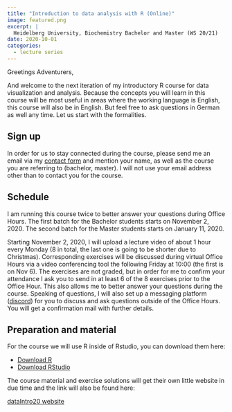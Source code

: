 ```yaml
---
title: "Introduction to data analysis with R (Online)"
image: featured.png
excerpt: |
  Heidelberg University, Biochemistry Bachelor and Master (WS 20/21)
date: 2020-10-01
categories:
  - lecture series
---
```


Greetings Adventurers,

And welcome to the next iteration of my introductory
R course for data visualization and analysis.
Because the concepts you will learn in this course
will be most useful in areas where the working language
is English, this course will also be in English.
But feel free to ask questions in German as well any time.
Let us start with the formalities.

## Sign up

In order for us to stay connected during the course, please
send me an email via my [contact form](../../contact.html) and mention
your name, as well as the course you are referring to (bachelor,
master).
I will not use your email address other than to contact you for
the course.

## Schedule

I am running this course twice to better answer
your questions during Office Hours.
The first batch for the Bachelor students starts
on November 2, 2020.
The second batch for the Master students starts
on January 11, 2020.

Starting November 2, 2020, I will upload a lecture video of about 1 hour
every Monday (8 in total, the last one is going to be shorter due to Christmas).
Corresponding exercises will be discussed during virtual Office Hours
via a video conferencing tool the following Friday at 10:00 (the first is on Nov 6).
The exercises are not graded, but in order for me to confirm your
attendance I ask you to send in at least 6 of the 8 exercises prior
to the Office Hour.
This also allows me to better answer your questions
during the course.
Speaking of questions, I
will also set up a messaging platform ([discord](https://discord.com/))
for you to discuss and ask
questions outside of the Office Hours.
You will get a confirmation mail with further details.

## Preparation and material

For the course we will use R inside of Rstudio,
you can download them here:

- [Download R](https://cran.uni-muenster.de/)
- [Download RStudio](https://www.rstudio.com/products/rstudio/download/#download)

The course material and exercise solutions will get
their own little website in due time and the link
will also be found here:

[dataIntro20 website](https://jmbuhr.de/dataIntro20/)
